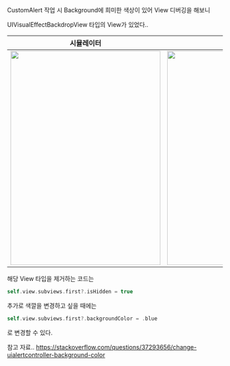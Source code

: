 CustomAlert 작업 시 Background에 희미한 색상이 있어 View 디버깅을 해보니 

UIVisualEffectBackdropView 타입의 View가 있었다..


|시뮬레이터|디버깅|
|:---:|:---:|
|<image src = "https://github.com/bradheo65/SwiftUIFirebaseChat/assets/45350356/e3a15e8a-6d86-4277-9af1-bddaa76450d6" width="350" height="500">| <image src = "https://github.com/bradheo65/SwiftUIFirebaseChat/assets/45350356/9029c532-e23d-4c96-8820-ec962ff41df3" width="350" height="500">|

해당 View 타입을 제거하는 코드는

```swift
self.view.subviews.first?.isHidden = true
```

추가로 색깔을 변경하고 싶을 때에는 

```swift
self.view.subviews.first?.backgroundColor = .blue
```

로 변경할 수 있다.
    

참고 자료..
https://stackoverflow.com/questions/37293656/change-uialertcontroller-background-color